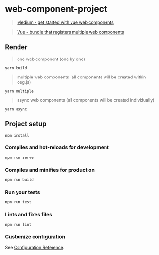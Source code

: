 # web-component-project

> [Medium - get started with vue web components](https://medium.com/@royprins/get-started-with-vue-web-components-593b3d5b3200)

>[Vue - bundle that registers multiple web components](https://cli.vuejs.org/guide/build-targets.html#bundle-that-registers-multiple-web-components)

## Render
> one web component (one by one)
```
yarn build
```
> multiple web components (all components will be created within ceg.js)
```
yarn multiple
```
> async web components (all components will be created individually)
```
yarn async
```

## Project setup
```
npm install
```

### Compiles and hot-reloads for development
```
npm run serve
```

### Compiles and minifies for production
```
npm run build
```

### Run your tests
```
npm run test
```

### Lints and fixes files
```
npm run lint
```

### Customize configuration
See [Configuration Reference](https://cli.vuejs.org/config/).
